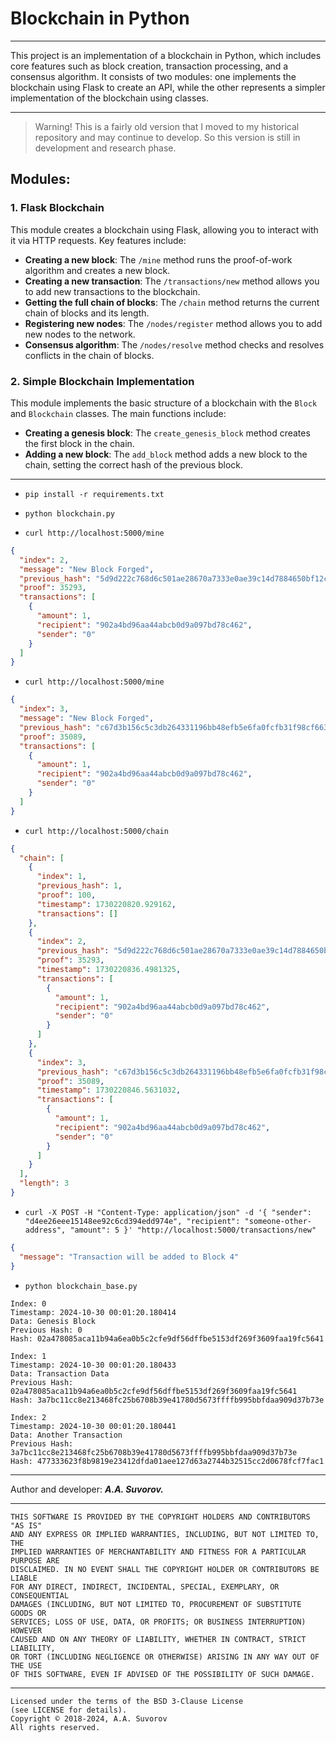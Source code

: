 # Blockchain in Python

---

This project is an implementation of a blockchain in Python, 
which includes core features such as block creation, transaction processing, and a consensus algorithm. 
It consists of two modules: one implements the blockchain using Flask to create an API, 
while the other represents a simpler implementation of the blockchain using classes.

---

> Warning! This is a fairly old version that I moved to my historical repository and may continue to develop.
> So this version is still in development and research phase.

## Modules:

### 1. Flask Blockchain

This module creates a blockchain using Flask, allowing you to interact with it via HTTP requests. Key features include:

- **Creating a new block**: The `/mine` method runs the proof-of-work algorithm and creates a new block.
- **Creating a new transaction**: The `/transactions/new` method allows you to add new transactions to the blockchain.
- **Getting the full chain of blocks**: The `/chain` method returns the current chain of blocks and its length.
- **Registering new nodes**: The `/nodes/register` method allows you to add new nodes to the network.
- **Consensus algorithm**: The `/nodes/resolve` method checks and resolves conflicts in the chain of blocks.

### 2. Simple Blockchain Implementation

This module implements the basic structure of a blockchain with the `Block` and `Blockchain` classes. 
The main functions include:

- **Creating a genesis block**: The `create_genesis_block` method creates the first block in the chain.
- **Adding a new block**: The `add_block` method adds a new block to the chain, setting the correct hash of the previous block.

---

- `pip install -r requirements.txt`


- `python blockchain.py`


- `curl http://localhost:5000/mine`

```json
{
  "index": 2,
  "message": "New Block Forged",
  "previous_hash": "5d9d222c768d6c501ae28670a7333e0ae39c14d7884650bf12cf32d3961e2682",
  "proof": 35293,
  "transactions": [
    {
      "amount": 1,
      "recipient": "902a4bd96aa44abcb0d9a097bd78c462",
      "sender": "0"
    }
  ]
}

```

- `curl http://localhost:5000/mine`

```json
{
  "index": 3,
  "message": "New Block Forged",
  "previous_hash": "c67d3b156c5c3db264331196bb48efb5e6fa0fcfb31f98cf663e38d69089ffb4",
  "proof": 35089,
  "transactions": [
    {
      "amount": 1,
      "recipient": "902a4bd96aa44abcb0d9a097bd78c462",
      "sender": "0"
    }
  ]
}

```


- `curl http://localhost:5000/chain`

```json
{
  "chain": [
    {
      "index": 1,
      "previous_hash": 1,
      "proof": 100,
      "timestamp": 1730220820.929162,
      "transactions": []
    },
    {
      "index": 2,
      "previous_hash": "5d9d222c768d6c501ae28670a7333e0ae39c14d7884650bf12cf32d3961e2682",
      "proof": 35293,
      "timestamp": 1730220836.4981325,
      "transactions": [
        {
          "amount": 1,
          "recipient": "902a4bd96aa44abcb0d9a097bd78c462",
          "sender": "0"
        }
      ]
    },
    {
      "index": 3,
      "previous_hash": "c67d3b156c5c3db264331196bb48efb5e6fa0fcfb31f98cf663e38d69089ffb4",
      "proof": 35089,
      "timestamp": 1730220846.5631032,
      "transactions": [
        {
          "amount": 1,
          "recipient": "902a4bd96aa44abcb0d9a097bd78c462",
          "sender": "0"
        }
      ]
    }
  ],
  "length": 3
}

```


- `curl -X POST -H "Content-Type: application/json" -d '{
    "sender": "d4ee26eee15148ee92c6cd394edd974e",
    "recipient": "someone-other-address",
    "amount": 5
    }' "http://localhost:5000/transactions/new"`

```json
{
  "message": "Transaction will be added to Block 4"
}

```

-  `python blockchain_base.py`

```text
Index: 0
Timestamp: 2024-10-30 00:01:20.180414
Data: Genesis Block
Previous Hash: 0
Hash: 02a478085aca11b94a6ea0b5c2cfe9df56dffbe5153df269f3609faa19fc5641

Index: 1
Timestamp: 2024-10-30 00:01:20.180433
Data: Transaction Data
Previous Hash: 02a478085aca11b94a6ea0b5c2cfe9df56dffbe5153df269f3609faa19fc5641
Hash: 3a7bc11cc8e213468fc25b6708b39e41780d5673ffffb995bbfdaa909d37b73e

Index: 2
Timestamp: 2024-10-30 00:01:20.180441
Data: Another Transaction
Previous Hash: 3a7bc11cc8e213468fc25b6708b39e41780d5673ffffb995bbfdaa909d37b73e
Hash: 477333623f8b9819e23412dfda01aee127d63a2744b32515cc2d0678fcf7fac1
```

***

Author and developer: ___A.A. Suvorov.___

***

    THIS SOFTWARE IS PROVIDED BY THE COPYRIGHT HOLDERS AND CONTRIBUTORS "AS IS"
    AND ANY EXPRESS OR IMPLIED WARRANTIES, INCLUDING, BUT NOT LIMITED TO, THE
    IMPLIED WARRANTIES OF MERCHANTABILITY AND FITNESS FOR A PARTICULAR PURPOSE ARE
    DISCLAIMED. IN NO EVENT SHALL THE COPYRIGHT HOLDER OR CONTRIBUTORS BE LIABLE
    FOR ANY DIRECT, INDIRECT, INCIDENTAL, SPECIAL, EXEMPLARY, OR CONSEQUENTIAL
    DAMAGES (INCLUDING, BUT NOT LIMITED TO, PROCUREMENT OF SUBSTITUTE GOODS OR
    SERVICES; LOSS OF USE, DATA, OR PROFITS; OR BUSINESS INTERRUPTION) HOWEVER
    CAUSED AND ON ANY THEORY OF LIABILITY, WHETHER IN CONTRACT, STRICT LIABILITY,
    OR TORT (INCLUDING NEGLIGENCE OR OTHERWISE) ARISING IN ANY WAY OUT OF THE USE
    OF THIS SOFTWARE, EVEN IF ADVISED OF THE POSSIBILITY OF SUCH DAMAGE.

***

    Licensed under the terms of the BSD 3-Clause License
    (see LICENSE for details).
    Copyright © 2018-2024, A.A. Suvorov
    All rights reserved.